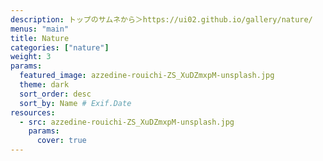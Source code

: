 ```yaml
---
description: トップのサムネから＞https://ui02.github.io/gallery/nature/
menus: "main"
title: Nature
categories: ["nature"]
weight: 3
params:
  featured_image: azzedine-rouichi-ZS_XuDZmxpM-unsplash.jpg
  theme: dark
  sort_order: desc
  sort_by: Name # Exif.Date
resources:
  - src: azzedine-rouichi-ZS_XuDZmxpM-unsplash.jpg
    params:
      cover: true
---
```


